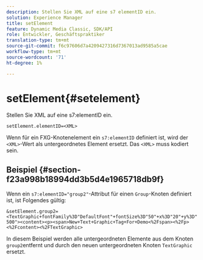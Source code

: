 ```yaml
---
description: Stellen Sie XML auf eine s7 elementID ein.
solution: Experience Manager
title: setElement
feature: Dynamic Media Classic, SDK/API
role: Entwickler, Geschäftspraktiker
translation-type: tm+mt
source-git-commit: f6c97606d7a4209427316d7367013ad9585a5cae
workflow-type: tm+mt
source-wordcount: '71'
ht-degree: 1%

---
```



# setElement{#setelement}

Stellen Sie XML auf eine s7:elementID ein.

`setElement.elementID=<XML>`

Wenn für ein FXG-Knotenelement ein `s7:elementID` definiert ist, wird der `<XML>`-Wert als untergeordnetes Element ersetzt. Das `<XML>` muss kodiert sein.

## Beispiel {#section-f23a998b18994dd3b5d4e1965718db9f}

Wenn ein `s7:elementID="group2"`-Attribut für einen `Group`-Knoten definiert ist, ist Folgendes gültig:

`&setElement.group2=<TextGraphic+fontFamily%3D"DefaultFont"+fontSize%3D"50"+x%3D"20"+y%3D"500"><content><p><span>New+Text+Graphic+Tag+For+Demo<%2Fspan><%2Fp><%2Fcontent><%2FTextGraphic>`

In diesem Beispiel werden alle untergeordneten Elemente aus dem Knoten `group2`entfernt und durch den neuen untergeordneten Knoten `TextGraphic` ersetzt.
